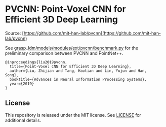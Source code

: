# PVCNN: Point-Voxel CNN for Efficient 3D Deep Learning

Source: [https://github.com/mit-han-lab/pvcnn](https://github.com/mit-han-lab/pvcnn)

See [grasp_ldm/models/modules/ext/pvcnn/benchmark.py](grasp_ldm/models/modules/ext/pvcnn/benchmark.py) for the preliminary comparison between PVCNN and PointNet++. 

```
@inproceedings{liu2019pvcnn,
  title={Point-Voxel CNN for Efficient 3D Deep Learning},
  author={Liu, Zhijian and Tang, Haotian and Lin, Yujun and Han, Song},
  booktitle={Advances in Neural Information Processing Systems},
  year={2019}
}
```

## License

This repository is released under the MIT license. See [LICENSE](LICENSE) for additional details.
